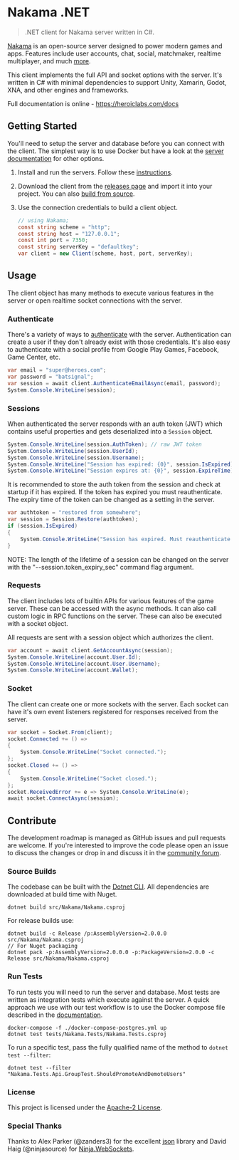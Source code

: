 Nakama .NET
===========

> .NET client for Nakama server written in C#.

[Nakama](https://github.com/heroiclabs/nakama) is an open-source server designed to power modern games and apps. Features include user accounts, chat, social, matchmaker, realtime multiplayer, and much [more](https://heroiclabs.com).

This client implements the full API and socket options with the server. It's written in C# with minimal dependencies to support Unity, Xamarin, Godot, XNA, and other engines and frameworks.

Full documentation is online - https://heroiclabs.com/docs

## Getting Started

You'll need to setup the server and database before you can connect with the client. The simplest way is to use Docker but have a look at the [server documentation](https://github.com/heroiclabs/nakama#getting-started) for other options.

1. Install and run the servers. Follow these [instructions](https://heroiclabs.com/docs/install-docker-quickstart).

2. Download the client from the [releases page](https://github.com/heroiclabs/nakama-dotnet/releases) and import it into your project. You can also [build from source](#source-builds).

3. Use the connection credentials to build a client object.

    ```csharp
    // using Nakama;
    const string scheme = "http";
    const string host = "127.0.0.1";
    const int port = 7350;
    const string serverKey = "defaultkey";
    var client = new Client(scheme, host, port, serverKey);
    ```

## Usage

The client object has many methods to execute various features in the server or open realtime socket connections with the server.

### Authenticate

There's a variety of ways to [authenticate](https://heroiclabs.com/docs/authentication) with the server. Authentication can create a user if they don't already exist with those credentials. It's also easy to authenticate with a social profile from Google Play Games, Facebook, Game Center, etc.

```csharp
var email = "super@heroes.com";
var password = "batsignal";
var session = await client.AuthenticateEmailAsync(email, password);
System.Console.WriteLine(session);
```

### Sessions

When authenticated the server responds with an auth token (JWT) which contains useful properties and gets deserialized into a `Session` object.

```csharp
System.Console.WriteLine(session.AuthToken); // raw JWT token
System.Console.WriteLine(session.UserId);
System.Console.WriteLine(session.Username);
System.Console.WriteLine("Session has expired: {0}", session.IsExpired);
System.Console.WriteLine("Session expires at: {0}", session.ExpireTime);
```

It is recommended to store the auth token from the session and check at startup if it has expired. If the token has expired you must reauthenticate. The expiry time of the token can be changed as a setting in the server.

```csharp
var authtoken = "restored from somewhere";
var session = Session.Restore(authtoken);
if (session.IsExpired)
{
    System.Console.WriteLine("Session has expired. Must reauthenticate!");
}
```

NOTE: The length of the lifetime of a session can be changed on the server with the "--session.token_expiry_sec" command flag argument.

### Requests

The client includes lots of builtin APIs for various features of the game server. These can be accessed with the async methods. It can also call custom logic in RPC functions on the server. These can also be executed with a socket object.

All requests are sent with a session object which authorizes the client.

```csharp
var account = await client.GetAccountAsync(session);
System.Console.WriteLine(account.User.Id);
System.Console.WriteLine(account.User.Username);
System.Console.WriteLine(account.Wallet);
```

### Socket

The client can create one or more sockets with the server. Each socket can have it's own event listeners registered for responses received from the server.

```csharp
var socket = Socket.From(client);
socket.Connected += () =>
{
    System.Console.WriteLine("Socket connected.");
};
socket.Closed += () =>
{
    System.Console.WriteLine("Socket closed.");
};
socket.ReceivedError += e => System.Console.WriteLine(e);
await socket.ConnectAsync(session);
```

## Contribute

The development roadmap is managed as GitHub issues and pull requests are welcome. If you're interested to improve the code please open an issue to discuss the changes or drop in and discuss it in the [community forum](https://forum.heroiclabs.com).

### Source Builds

The codebase can be built with the [Dotnet CLI](https://docs.microsoft.com/en-us/dotnet/core/tools). All dependencies are downloaded at build time with Nuget.

```shell
dotnet build src/Nakama/Nakama.csproj
```

For release builds use:

```shell
dotnet build -c Release /p:AssemblyVersion=2.0.0.0 src/Nakama/Nakama.csproj
// For Nuget packaging
dotnet pack -p:AssemblyVersion=2.0.0.0 -p:PackageVersion=2.0.0 -c Release src/Nakama/Nakama.csproj
```

### Run Tests

To run tests you will need to run the server and database. Most tests are written as integration tests which execute against the server. A quick approach we use with our test workflow is to use the Docker compose file described in the [documentation](https://heroiclabs.com/docs/install-docker-quickstart).

```shell
docker-compose -f ./docker-compose-postgres.yml up
dotnet test tests/Nakama.Tests/Nakama.Tests.csproj
```

To run a specific test, pass the fully qualified name of the method to `dotnet test --filter`:

```shell
dotnet test --filter "Nakama.Tests.Api.GroupTest.ShouldPromoteAndDemoteUsers"
```

### License

This project is licensed under the [Apache-2 License](https://github.com/heroiclabs/nakama-dotnet/blob/master/LICENSE).

### Special Thanks

Thanks to Alex Parker (@zanders3) for the excellent [json](https://github.com/zanders3/json) library and David Haig (@ninjasource) for [Ninja.WebSockets](https://github.com/ninjasource/Ninja.WebSockets).
